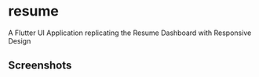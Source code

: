 # resume

A Flutter UI Application replicating the Resume Dashboard with Responsive Design

## Screenshots
